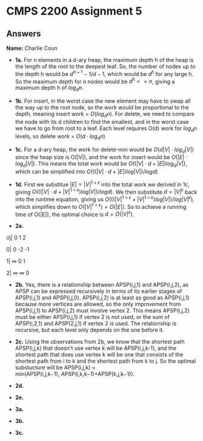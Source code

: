 # CMPS 2200 Assignment 5
## Answers

**Name:** Charlie Coun






- **1a.** For n elements in a d-ary heap, the maximum depth h of the heap is the length of the root to the deepest leaf. So, the number of nodes up to the depth h would be $d^{h+1}-1/{d-1}$, which would be $d^{h}$ for any large h. So the maximum depth for n nodes would be $d^{h} <= n$, giving a maximum depth h of $log{_d}{n}$.


- **1b.** For insert, in the worst case the new element may have to swap all the way up to the root node, so the work would be proportional to the depth, meaning insert work = $O(log{_d}{n})$. For delete, we need to compare the node with its d children to find the smallest, and in the worst case we have to go from root to a leaf. Each level requires O(d) work for $log{_d}{n}$ levels, so delete work = $O(d⋅log{_d}{n})$


- **1c.** For a d-ary heap, the work for delete-min would be $O(d|V|⋅log{_d}{|V|})$ since the heap size is O(|V|), and the work for insert would be $O(|E|⋅log{_d}{|V|})$. This means the total work would be $O((|V|⋅d+|E|)log{_d}{|V|})$, which can be simplified into $O(((|V|⋅d+|E|)log|V|)/log{d})$

- **1d.** First we substitue $|E| = |V|^{1+ϵ}$ into the total work we derived in 1c, giving $O(((|V|⋅d+|V|^{1+ϵ})log|V|)/log{d})$. We then substitute $d = |V|^{ϵ}$ back into the runtime equation, giving us $O(((|V|^{1+ϵ}+|V|^{1+ϵ})log|V|)/log|V|^{ϵ})$, which simplifies down to $O(|V|^{1+ϵ}) = O(|E|)$. So to achieve a running time of O(|E|), the optimal choice is $d = O(|V|^{ϵ})$.


- **2a.** ​

i/j|
0
1
2

0|
0 
-2 
-1


1|
∞ 
0 
1

2|
∞ 
∞ 
0
​


- **2b.** Yes, there is a relationship between APSP(i,j,1) and APSP(i,j,2), as APSP can be expressed recursively in terms of its earlier stages of APSP(i,j,1) and APSP(i,j,0). APSP(i,j,2) is at least as good as APSP(i,j,1) because more vertices are allowed, so the only improvement from APSP(i,j,1) to APSP(i,j,2) must involve vertex 2. This means APSP(i,j,2) must be either APSP(i,j,1) if vertex 2 is not used, or the sum of APSP(i,2,1) and APSP(2,j,1) if vertex 2 is used. The relationship is recursive, but each level only depends on the one before it.


- **2c.** Using the observations from 2b, we know that the shortest path APSP(i,j,k) that doesn't use vertex k will be APSP(i,j,k-1), and the shortest path that does use vertex k will be one that consists of the shortest path from i to k and the shortest path from k to j. So the optimal substucture will be APSP(i,j,k) = min(APSP(i,j,k−1), APSP(i,k,k−1)+APSP(k,j,k−1)).

- **2d.**

- **2e.**



- **3a.**


- **3b.**


- **3c.**
